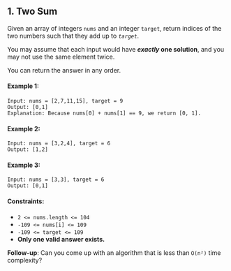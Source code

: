 ## 1. Two Sum
Given an array of integers `nums` and an integer `target`, return indices of the two numbers such that they add up to *`target`*.

You may assume that each input would have __*exactly* one solution__, and you may not use the same element twice.

You can return the answer in any order.

#### Example 1:
```
Input: nums = [2,7,11,15], target = 9
Output: [0,1]
Explanation: Because nums[0] + nums[1] == 9, we return [0, 1].
```
#### Example 2:
```
Input: nums = [3,2,4], target = 6
Output: [1,2]
```
#### Example 3:
```
Input: nums = [3,3], target = 6
Output: [0,1]
```
#### Constraints:
- `2 <= nums.length <= 104`
- `-109 <= nums[i] <= 109`
- `-109 <= target <= 109`
- __Only one valid answer exists.__
 

__Follow-up__: Can you come up with an algorithm that is less than `O(n²)` time complexity?
